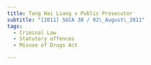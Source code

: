 ```yaml
---
title: Tang Hai Liang v Public Prosecutor 
subtitle: "[2011] SGCA 38 / 02\_August\_2011"
tags:
  - Criminal Law
  - Statutory offences
  - Misuse of Drugs Act

---
```


